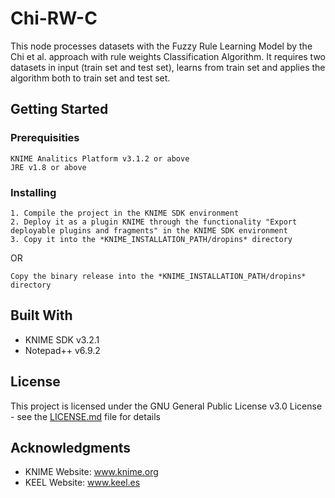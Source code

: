 # Chi-RW-C

This node processes datasets with the Fuzzy Rule Learning Model by the Chi et al. approach with rule weights Classification Algorithm.
It requires two datasets in input (train set and test set), learns from train set and applies the algorithm both to train set and test set.

## Getting Started

### Prerequisities

```
KNIME Analitics Platform v3.1.2 or above
JRE v1.8 or above
```

### Installing

```
1. Compile the project in the KNIME SDK environment
2. Deploy it as a plugin KNIME through the functionality "Export deployable plugins and fragments" in the KNIME SDK environment
3. Copy it into the *KNIME_INSTALLATION_PATH/dropins* directory

```

OR

```
Copy the binary release into the *KNIME_INSTALLATION_PATH/dropins* directory

```

## Built With

* KNIME SDK v3.2.1
* Notepad++ v6.9.2

## License

This project is licensed under the GNU General Public License v3.0 License - see the [LICENSE.md](LICENSE.md) file for details

## Acknowledgments

* KNIME Website: www.knime.org
* KEEL Website: www.keel.es
